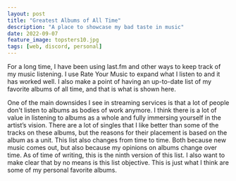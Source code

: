 ```yaml
---
layout: post
title: "Greatest Albums of All Time"
description: "A place to showcase my bad taste in music"
date: 2022-09-07
feature_image: topsters10.jpg
tags: [web, discord, personal]
---
```


For a long time, I have been using last.fm and other ways to keep track of my music listening. I use Rate Your Music to expand what I listen to and it has worked well. I also make a point of having an up-to-date list of my favorite albums of all time, and that is what is shown here. 

<!--more-->

One of the main downsides I see in streaming services is that a lot of people don't listen to albums as bodies of work anymore. I think there is a lot of value in listening to albums as a whole and fully immersing yourself in the artist’s vision. There are a lot of singles that I like better than some of the tracks on these albums, but the reasons for their placement is based on the album as a unit. This list also changes from time to time. Both because new music comes out, but also because my opinions on albums change over time. As of time of writing, this is the ninth version of this list. I also want to make clear that by no means is this list objective. This is just what I think are some of my personal favorite albums. 
